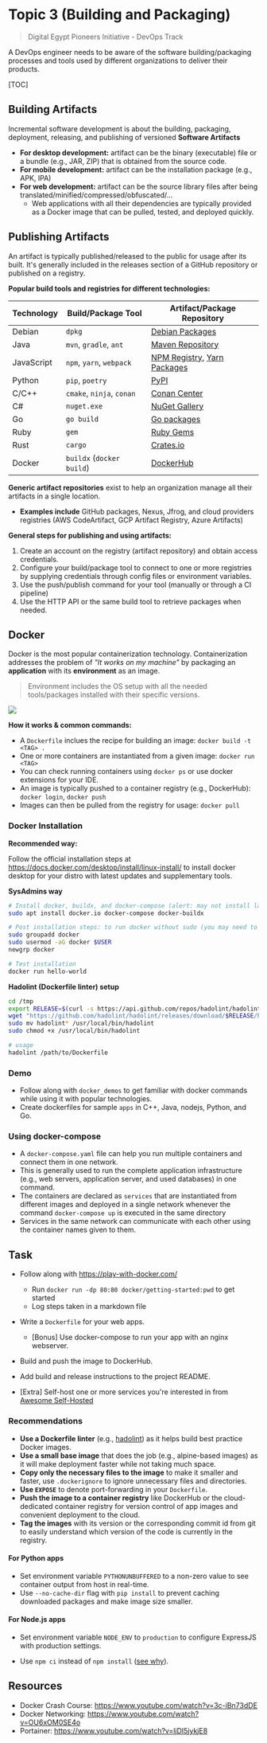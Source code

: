 # Topic 3 (Building and Packaging)

> Digital Egypt Pioneers Initiative - DevOps Track

A DevOps engineer needs to be aware of the software building/packaging processes and tools used by different organizations to deliver their products.

[TOC]

## Building Artifacts

Incremental software development is about the building, packaging, deployment, releasing, and publishing of versioned **Software Artifacts**

- **For desktop development:** artifact can be the binary (executable) file or a bundle (e.g., JAR, ZIP) that is obtained from the source code.
- **For mobile development:** artifact can be the installation package (e.g., APK, IPA)
- **For web development:** artifact can be the source library files after being translated/minified/compressed/obfuscated/...
    - Web applications with all their dependencies are typically provided as a Docker image that can be pulled, tested, and deployed quickly.


## Publishing Artifacts
An artifact is typically published/released to the public for usage after its built. It's generally included in the releases section of a GitHub repository or published on a registry.

**Popular build tools and registries for different technologies:**

| Technology | Build/Package Tool        | Artifact/Package Repository                                  |
| ---------- | ------------------------- | ------------------------------------------------------------ |
| Debian     | `dpkg`                    | [Debian Packages](https://packages.debian.org/index)         |
| Java       | `mvn`, `gradle`, `ant`    | [Maven Repository](https://mvnrepository.com/)               |
| JavaScript | `npm`, `yarn`, `webpack`  | [NPM Registry](https://www.npmjs.com/), [Yarn Packages](https://yarnpkg.com/search) |
| Python     | `pip`, `poetry`           | [PyPI](https://pypi.org/)                                    |
| C/C++      | `cmake`, `ninja`, `conan` | [Conan Center](https://conan.io/center)                      |
| C#         | `nuget.exe`               | [NuGet Gallery](https://www.nuget.org/packages)              |
| Go         | `go build`                | [Go packages](https://pkg.go.dev/)                           |
| Ruby       | `gem`                     | [Ruby Gems](https://rubygems.org/)                           |
| Rust       | `cargo`                   | [Crates.io](https://crates.io/)                              |
| Docker     | `buildx` (`docker build`) | [DockerHub](https://hub.docker.com/)                         |

**Generic artifact repositories** exist to help an organization manage all their artifacts in a single location.

- **Examples include** GitHub packages, Nexus, Jfrog, and cloud providers registries (AWS CodeArtifact, GCP Artifact Registry, Azure Artifacts)

**General steps for publishing and using artifacts:**

1. Create an account on the registry (artifact repository) and obtain access credentials.
2. Configure your build/package tool to connect to one or more registries by supplying credentials through config files or environment variables.
3. Use the push/publish command for your tool (manually or through a CI pipeline)
4. Use the HTTP API or the same build tool to retrieve packages when needed.

## Docker

Docker is the most popular containerization technology. Containerization addresses the problem of *"It works on my machine"* by packaging an **application** with its **environment** as an image.
> Environment includes the OS setup with all the needed tools/packages installed with their specific versions.

![](https://media.geeksforgeeks.org/wp-content/uploads/20221205115118/Architecture-of-Docker.png)

**How it works & common commands:**

- A `Dockerfile` inclues the recipe for building an image: `docker build -t <TAG> .`
- One or more containers are instantiated from a given image: `docker run <TAG>`
- You can check running containers using `docker ps` or use docker extensions for your IDE.
- An image is typically pushed to a container registry (e.g., DockerHub): `docker login`, `docker push`
- Images can then be pulled from the registry for usage: `docker pull`

### Docker Installation

**Recommended way:**

Follow the official installation steps at https://docs.docker.com/desktop/install/linux-install/ to install docker desktop for your distro with latest updates and supplementary tools.

**SysAdmins way**

```bash
# Install docker, buildx, and docker-compose (alert: may not install latest versions)
sudo apt install docker.io docker-compose docker-buildx

# Post installation steps: to run docker without sudo (you may need to restart/relogin for changes to take effect)
sudo groupadd docker
sudo usermod -aG docker $USER
newgrp docker

# Test installation
docker run hello-world
```

**Hadolint (Dockerfile linter) setup**

```bash
cd /tmp
export RELEASE=$(curl -s https://api.github.com/repos/hadolint/hadolint/releases/latest | jq -r '.tag_name')
wget "https://github.com/hadolint/hadolint/releases/download/$RELEASE/hadolint-Linux-x86_64"
sudo mv hadolint* /usr/local/bin/hadolint
sudo chmod +x /usr/local/bin/hadolint

# usage
hadolint /path/to/Dockerfile
```

### Demo

- Follow along with `docker_demos` to get familiar with docker commands while using it with popular technologies.
- Create dockerfiles for sample `apps` in C++, Java, nodejs, Python, and Go.

### Using docker-compose

- A `docker-compose.yaml` file can help you run multiple containers and connect them in one network.
- This is generally used to run the complete application infrastructure (e.g., web servers, application server, and used databases) in one command.
- The containers are declared as `services` that are instantiated from different images and deployed in a single network whenever the command `docker-compose up` is executed in the same directory
- Services in the same network can communicate with each other using the container names given to them.

## Task

- Follow along with https://play-with-docker.com/
  - Run `docker run -dp 80:80 docker/getting-started:pwd` to get started
  - Log steps taken in a markdown file

- Write a `Dockerfile` for your web apps.
  - [Bonus] Use docker-compose to run your app with an nginx webserver.

- Build and push the image to DockerHub.
- Add build and release instructions to the project README.
- [Extra] Self-host one or more services you're interested in from [Awesome Self-Hosted](https://github.com/awesome-selfhosted/awesome-selfhosted)

### Recommendations

- **Use a Dockerfile linter** (e.g., [hadolint](https://github.com/hadolint/hadolint)) as it helps build best practice Docker images.
- **Use a small base image** that does the job (e.g., alpine-based images) as it will make deployment faster while not taking much space.
- **Copy only the necessary files to the image** to make it smaller and faster, use `.dockerignore` to ignore unnecessary files and directories.
- **Use `EXPOSE`** to denote port-forwarding in your `Dockerfile`.
- **Push the image to a container registry** like DockerHub or the cloud-dedicated container registry for version control of app images and convenient deployment to the cloud.
- **Tag the images** with its version or the corresponding commit id from git to easily understand which version of the code is currently in the registry.

#### For Python apps

- Set environment variable `PYTHONUNBUFFERED` to a non-zero value to see container output from host in real-time.
- Use `--no-cache-dir` flag with `pip install` to prevent caching downloaded packages and make image size smaller.

#### For Node.js apps

- Set environment variable `NODE_ENV` to `production` to configure ExpressJS with production settings.

- Use `npm ci` instead of `npm install` ([see why](https://docs.npmjs.com/cli/v8/commands/npm-ci)).

  

## Resources

- Docker Crash Course: https://www.youtube.com/watch?v=3c-iBn73dDE
- Docker Networking: https://www.youtube.com/watch?v=OU6xOM0SE4o
- Portainer: https://www.youtube.com/watch?v=ljDI5jykjE8
